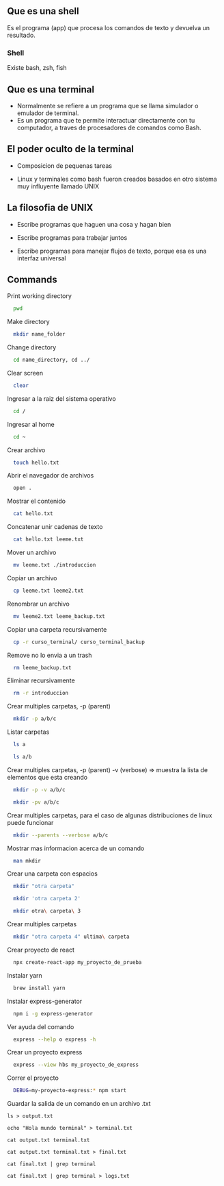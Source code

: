 
## Que es una shell

Es el programa (app) que procesa los comandos de texto y devuelva un resultado.

### Shell

Existe bash, zsh, fish

## Que es una terminal

- Normalmente se refiere a un programa que se llama simulador o emulador de terminal.
- Es un programa que te permite interactuar directamente con tu computador, a traves de procesadores de comandos como Bash.

## El poder oculto de la terminal

- Composicion de pequenas tareas

- Linux y terminales como bash fueron creados basados en otro sistema muy influyente llamado UNIX

## La filosofia de UNIX

- Escribe programas que haguen una cosa y hagan bien

- Escribe programas para trabajar juntos

- Escribe programas para manejar flujos de texto, porque esa es una interfaz universal


## Commands

Print working directory

```bash
  pwd
```

Make directory

```bash
  mkdir name_folder
```

Change directory

```bash
  cd name_directory, cd ../
```

Clear screen

```bash
  clear
```

Ingresar a la raiz del sistema operativo

```bash
  cd /
```

Ingresar al home

```bash
  cd ~
```

Crear archivo

```bash
  touch hello.txt
```

Abrir el navegador de archivos

```bash
  open .
```

Mostrar el contenido

```bash
  cat hello.txt
```

Concatenar unir cadenas de texto

```bash
  cat hello.txt leeme.txt
```

Mover un archivo

```bash
  mv leeme.txt ./introduccion
```

Copiar un archivo

```bash
  cp leeme.txt leeme2.txt
```

Renombrar un archivo

```bash
  mv leeme2.txt leeme_backup.txt
```

Copiar una carpeta recursivamente

```bash
  cp -r curso_terminal/ curso_terminal_backup
```

Remove no lo envia a un trash

```bash
  rm leeme_backup.txt
```

Eliminar recursivamente

```bash
  rm -r introduccion
```

Crear multiples carpetas, -p (parent)

```bash
  mkdir -p a/b/c
```

Listar carpetas

```bash
  ls a
```

```bash
  ls a/b
```

Crear multiples carpetas, -p (parent) -v (verbose) => muestra la lista de elementos que esta creando

```bash
  mkdir -p -v a/b/c
```

```bash
  mkdir -pv a/b/c
```

Crear multiples carpetas, para el caso de algunas distribuciones de linux puede funcionar

```bash
  mkdir --parents --verbose a/b/c
```

Mostrar mas informacion acerca de un comando

```bash
  man mkdir
```

Crear una carpeta con espacios

```bash
  mkdir "otra carpeta"
```

```bash
  mkdir 'otra carpeta 2'
```

```bash
  mkdir otra\ carpeta\ 3
```

Crear multiples carpetas

```bash
  mkdir "otra carpeta 4" ultima\ carpeta
```

Crear proyecto de react

```bash
  npx create-react-app my_proyecto_de_prueba
```

Instalar yarn

```bash
  brew install yarn
```

Instalar express-generator

```bash
  npm i -g express-generator
```

Ver ayuda del comando

```bash
  express --help o express -h
```

Crear un proyecto express

```bash
  express --view hbs my_proyecto_de_express
```

Correr el proyecto

```bash
  DEBUG=my-proyecto-express:* npm start
```

Guardar la salida de un comando en un archivo .txt

```
ls > output.txt
```

```
echo "Hola mundo terminal" > terminal.txt
```

```
cat output.txt terminal.txt
```

```
cat output.txt terminal.txt > final.txt
```

```
cat final.txt | grep terminal
```

```
cat final.txt | grep terminal > logs.txt
```
